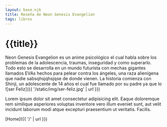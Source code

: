 ```yaml
---
layout: base.njk
title: Reseña de Neon Genesis Evangelion
tags: libros
---
```


# {{title}}

Neon Genesis Evangelion es un anime psicológico el cual habla sobre los problemas de la adolescencia, traumas, inseguridad y como superarlo. Todo esto se desarrolla en un mundo futurísta con mechas gigantes llamados EVAs hechos para pelear contra los ángeles, una raza alienígena que nadie sabsqhsjqhsjqse de donde vienen. 
La historia comienza con Shinji, un adolescente de 14 años el cual fue llamado por su padre ya que lo 
![ser Feliz]({{ '/static/img/ser-feliz.jpg' | url }})

Lorem ipsum dolor sit amet consectetur adipisicing elit. Eaque doloremque rem similique asperiores voluptas inventore vero illum eveniet sunt, aut velit incidunt laborum modi atque excepturi praesentium ut veritatis. Facilis.

[Home]({{ '/' | url }})
